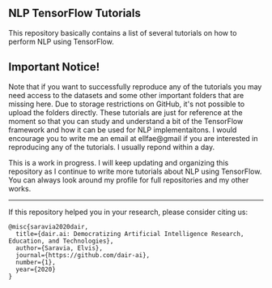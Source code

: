 ## NLP TensorFlow Tutorials
This repository basically contains a list of several tutorials on how to perform NLP using TensorFlow. 

## Important Notice!
Note that if you want to successfully reproduce any of the tutorials you may need access to the datasets and some other important folders that are missing here. Due to storage restrictions on GitHub, it's not possible to upload the folders directly. These tutorials are just for reference at the moment so that you can study and understand a bit of the TensorFlow framework and how it can be used for NLP implementaitons. I would encourage you to write me an email at ellfae@gmail if you are interested in reproducing any of the tutorials. I usually repond within a day. 

This is a work in progress. I will keep updating and organizing this repository as I continue to write more tutorials about NLP using TensorFlow. You can always look around my profile for full repositories and my other works.

---
If this repository helped you in your research, please consider citing us:

```
@misc{saravia2020dair,
  title={dair.ai: Democratizing Artificial Intelligence Research, Education, and Technologies},
  author={Saravia, Elvis},
  journal={https://github.com/dair-ai},
  number={1},
  year={2020}
}
```
